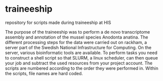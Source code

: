 # traineeship
repository for scripts made during traineeship at HIS

The purpose of the traineeship was to perform a de novo transcriptome assembly and annotation of the mussel species Anodonta anatina. The different processing steps for the data were carried out on rackham, a server part of the Swedish National Infrastructure for Computing. On the server, various bioinformatic tools are available. To perform tasks you need to construct a shell script so that SLURM, a linux scheduler, can then queue your job and subtract the used resources from your project account. The scripts are numbered according to the order they were performed in. Within the scripts, file names are hard coded.
